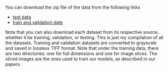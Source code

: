 You can download the zip file of the data from the following links
- [test data](https://drive.google.com/file/d/1MNtT7tnQTritL_OLGI5zgzUtu__3wgDJ/view?usp=share_link) 
- [train and validation date](https://drive.google.com/file/d/1YLBNBlCqO2lL62HtJHAJ7-dDB3SxPTKQ/view?usp=share_link)

Note that you can also download each dataset from its respective source, whether it be training, validation, or testing. This is just my compilation of all the datasets. Training and validation datasets are converted to grayscale and saved in lossless TIFF format. Note that under the training data, there are two directories: one for full dimensions and one for image slices. The sliced images are the ones used to train our models, as described in our papers.
